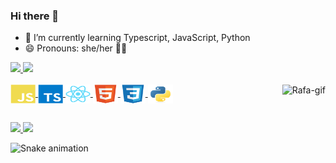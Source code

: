 ### Hi there 👋

- 🌱 I’m currently learning Typescript, JavaScript, Python
- 😄 Pronouns: she/her 🏳️‍🌈 

<div>
  <a href="https://github.com/RaqFern">
  <img height="180em" src="https://github-readme-stats.vercel.app/api?username=raqfern&show_icons=true&theme=dark&include_all_commits=true&count_private=true"/>
  <img height="180em" src="https://github-readme-stats.vercel.app/api/top-langs/?username=raqfern&layout=compact&langs_count=16&theme=dark"/>
</div>
  
<div style="display: inline_block"><br>
  <img align="center" alt="Rafa-Js" height="30" width="40" src="https://raw.githubusercontent.com/devicons/devicon/master/icons/javascript/javascript-plain.svg">
  <img align="center" alt="Rafa-Ts" height="30" width="40" src="https://raw.githubusercontent.com/devicons/devicon/master/icons/typescript/typescript-plain.svg">
  <img align="center" alt="Rafa-React" height="30" width="40" src="https://raw.githubusercontent.com/devicons/devicon/master/icons/react/react-original.svg">
  <img align="center" alt="Rafa-HTML" height="30" width="40" src="https://raw.githubusercontent.com/devicons/devicon/master/icons/html5/html5-original.svg">
  <img align="center" alt="Rafa-CSS" height="30" width="40" src="https://raw.githubusercontent.com/devicons/devicon/master/icons/css3/css3-original.svg">
  <img align="center" alt="Rafa-Python" height="30" width="40" src="https://raw.githubusercontent.com/devicons/devicon/master/icons/python/python-original.svg">
  <img align="right" alt="Rafa-gif" src="https://cdn.discordapp.com/attachments/795358919417397249/825430589581688872/hi.gif">
</div>
  
##
  
<div>

  <a href = "mailto:contato@_____.tech"><img src="https://img.shields.io/badge/Gmail-D14836?style=for-the-badge&logo=gmail&logoColor=white" target="_blank">   </a>
  <a href="https://www.linkedin.com/in/fernandes-raquel/" target="_blank"><img src="https://img.shields.io/badge/-LinkedIn-%230077B5?style=for-the-badge&logo=linkedin&logoColor=white" target="_blank"></a>   
</div>

![Snake animation](https://github.com/rafaballerini2/rafaballerini2/blob/output/github-contribution-grid-snake.svg)
